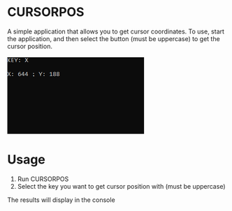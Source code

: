 # CURSORPOS
A simple application that allows you to get cursor coordinates. To use, start the application, and then select the button (must be uppercase) to get the cursor position.<br/>
<br/>
<img src="CURSORPOS.png"/>

# Usage
1. Run CURSORPOS
2. Select the key you want to get cursor position with (must be uppercase)

The results will display in the console
